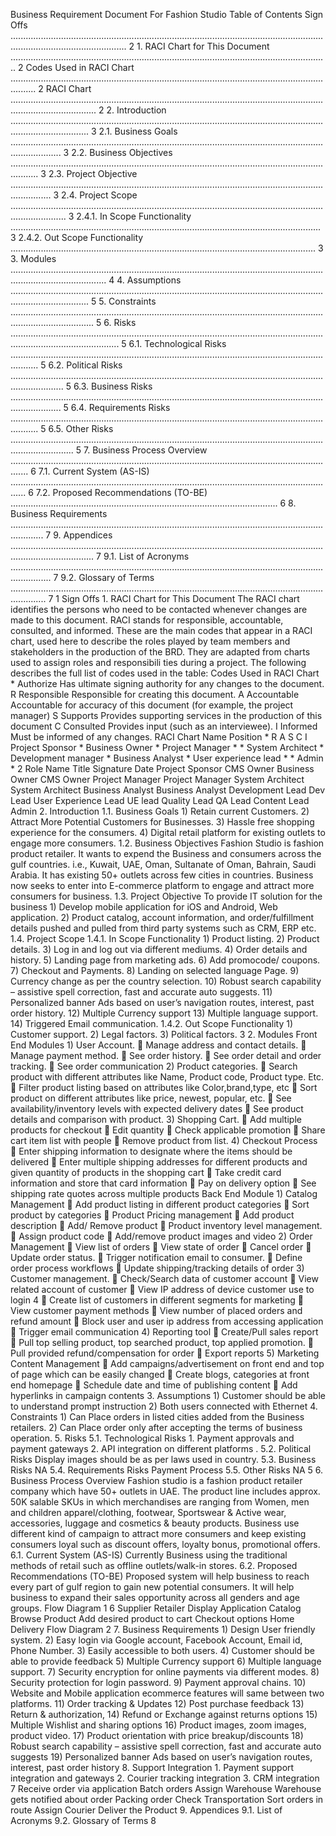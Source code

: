 Business Requirement   Document  For  Fashion Studio
Table of Contents  Sign Offs ..........................................................................................................................................................................   2  1.   RACI Chart for This Document .............................................................................................................................. 2  Codes Used in RACI Chart ...................................................................................................................................... 2  RACI Chart .............................................................................................................................................................. 2  2.   Introduction ........................................................................................................................................................... 3  2.1.   Business Goals ................................................................................................................................................ 3  2.2.   Business Objectives ....................................................................................................................................... 3  2.3.   Project Objective ............................................................................................................................................ 3  2.4.   Project Scope .................................................................................................................................................. 3  2.4.1.   In Scope Functionality ........................................................................................................................... 3  2.4.2.   Out Scope Functionality ......................................................................................................................... 3  3.   Modules .................................................................................................................................................................. 4  4.   Assumptions ........................................................................................................................................................... 5  5.   Constraints ............................................................................................................................................................. 5  6.   Risks .......................................................................................................................................................................   5  6.1.   Technological Risks ....................................................................................................................................... 5  6.2.   Political Risks ................................................................................................................................................. 5  6.3.   Business Risks ................................................................................................................................................ 5  6.4.   Requirements Risks ....................................................................................................................................... 5  6.5.   Other Risks ..................................................................................................................................................... 5  7.   Business Process Overview ................................................................................................................................... 6  7.1.   Current System (AS-IS) .................................................................................................................................. 6  7.2.   Proposed Recommendations (TO-BE) .......................................................................................................... 6  8.   Business Requirements ......................................................................................................................................... 7  9.   Appendices ............................................................................................................................................................. 7  9.1.   List of Acronyms ............................................................................................................................................ 7  9.2.   Glossary of Terms .......................................................................................................................................... 7  1
Sign Offs  1.   RACI Chart for This Document  The RACI chart identifies the persons who need to be contacted whenever changes   are made to this document.  RACI stands for responsible, accountable, consulted,   and informed. These are the main codes that appear in a  RACI chart, used here   to describe the roles played by team members and stakeholders in the production   of the  BRD. They are adapted from charts used to assign roles and responsibili ties during a project.  The following describes the full list of codes used in the table:  Codes Used in RACI Chart  *   Authorize   Has ultimate signing authority for any changes to the document.  R   Responsible   Responsible for creating this document.  A   Accountable   Accountable for accuracy of this document  (for example, the project manager)  S   Supports   Provides supporting services in the production of this document  C   Consulted   Provides input (such as an interviewee).  I   Informed   Must be informed of any changes.  RACI Chart  Name   Position   *   R   A   S   C   I  Project Sponsor   *  Business Owner   *  Project Manager   *   *  System Architect   *  Development  manager  *  Business Analyst   *  User   experience  lead  *   *  Admin   *  2  Role   Name   Title   Signature   Date  Project Sponsor   CMS Owner  Business Owner   CMS Owner  Project Manager   Project Manager  System Architect   System Architect  Business Analyst   Business Analyst  Development Lead   Dev Lead  User Experience Lead   UE lead  Quality Lead   QA Lead  Content Lead   Admin
2.   Introduction  1.1.   Business Goals  1)   Retain current Customers.  2)   Attract More Potential Customers for Businesses.  3)   Hassle free shopping experience for the consumers.  4)   Digital retail platform for existing outlets to engage more consumers.  1.2.   Business Objectives  Fashion Studio is fashion product retailer. It wants to expend the Business and consumers across the gulf countries. i.e.,  Kuwait,   UAE,   Oman,   Sultanate   of   Oman,   Bahrain,   Saudi   Arabia. It has existing 50+ outlets across few cities in countries.  Business now seeks to enter into E-commerce platform to engage and attract more consumers for business.  1.3.   Project Objective  To provide IT solution for the business  1)   Develop mobile application for iOS and Android, Web application.  2)   Product catalog, account information, and order/fulfillment details pushed and pulled from  third party systems such as CRM, ERP etc.  1.4.   Project Scope  1.4.1.   In Scope Functionality  1)   Product listing.  2)   Product details.  3)   Log in and log out via different mediums.  4)   Order details and history.  5)   Landing page from marketing ads.  6)   Add promocode/ coupons.  7)   Checkout and Payments.  8)   Landing on selected language Page.  9)   Currency change as per the country selection.  10)   Robust search capability – assistive spell correction, fast and accurate auto suggests.  11)   Personalized banner Ads based on user’s navigation routes, interest, past order history.  12)   Multiple Currency support  13)   Multiple language support.  14)   Triggered Email communication.  1.4.2.   Out Scope Functionality  1)   Customer support.  2)   Legal factors.  3)   Political factors.  3
2.   Modules  Front End Modules  1)   User Account.     Manage address and contact details.     Manage payment method.     See order history.     See order detail and order tracking.     See order communication  2)   Product categories.     Search product with different attributes like Name, Product code, Product type. Etc.     Filter product listing based on attributes like Color,brand,type, etc     Sort product on different attributes like price, newest, popular, etc.     See availability/inventory levels with expected delivery dates     See product details and comparison with product.  3)   Shopping Cart.     Add multiple products for checkout     Edit quantity     Check applicable promotion     Share cart item list with people     Remove product from list.  4)   Checkout Process     Enter shipping information to designate where the items should be delivered     Enter multiple shipping addresses for different products and given quantity of products in the  shopping cart     Take credit card information and store that card information     Pay on delivery option     See shipping rate quotes across multiple products  Back End Module  1)   Catalog Management     Add product listing in different product categories     Sort product by categories     Product Pricing management     Add product description     Add/ Remove product     Product inventory level management.     Assign product code     Add/remove product images and video  2)   Order Management     View list of orders     View state of order     Cancel order     Update order status.     Trigger notification email to consumer.     Define order process workflows     Update shipping/tracking details of order  3)   Customer management.     Check/Search data of customer account     View related account of customer     View IP address of device customer use to login  4
   Create list of customers in different segments for marketing     View customer payment methods     View number of placed orders and refund amount     Block user and user ip address from accessing application     Trigger email communication  4)   Reporting tool     Create/Pull sales report     Pull top selling product, top searched product, top applied promotion.     Pull provided refund/compensation   for order     Export reports  5)   Marketing Content Management     Add campaigns/advertisement on front end and top of page which can be easily changed     Create blogs, categories at front end homepage     Schedule date and time of publishing content     Add hyperlinks in campaign contents  3.   Assumptions  1)   Customer should be able to understand prompt instruction  2)   Both users connected with Ethernet  4.   Constraints  1)   Can Place orders in listed cities added from the Business retailers.  2)   Can Place order only after accepting the terms of business operation.  5.   Risks  5.1.   Technological Risks  1.   Payment approvals and payment gateways  2.   API integration on different platforms .  5.2.   Political Risks  Display images should be as per laws used in country.  5.3.   Business Risks  NA  5.4.   Requirements Risks  Payment Process  5.5.   Other Risks  NA  5
6.   Business Process Overview  Fashion studio is a fashion product retailer company which have 50+ outlets in UAE. The product line includes  approx. 50K salable SKUs in which merchandises are ranging from Women, men and children apparel/clothing,  footwear, Sportswear & Active wear, accessories, luggage and cosmetics & beauty products.  Business use different kind of campaign to attract more consumers and keep existing consumers loyal such as  discount offers, loyalty bonus, promotional offers.  6.1.   Current System (AS-IS)  Currently Business using the traditional methods of retail such as offline outlets/walk-in stores.  6.2.   Proposed Recommendations (TO-BE)  Proposed system will help business to reach every part of gulf region to gain new potential consumers. It will  help business to expand their sales opportunity across all genders and age groups.  Flow Diagram   1  6  Supplier   Retailer  Display  Application  Catalog  Browse  Product  Add  desired  product to  cart  Checkout  options  Home  Delivery
Flow Diagram   2  7.   Business Requirements  1)   Design User friendly system.  2)   Easy login via Google account, Facebook Account, Email id, Phone Number.  3)   Easily accessible to both users.  4)   Customer should be able to provide feedback  5)   Multiple Currency support  6)   Multiple language support.  7)   Security encryption for online payments via different modes.  8)   Security protection for login password.  9)   Payment approval chains.  10)   Website and Mobile application ecommerce features will same between two platforms.  11)   Order tracking & Updates  12)   Post purchase feedback  13)   Return & authorization,  14)   Refund or Exchange against returns options  15)   Multiple Wishlist and sharing options  16)   Product images, zoom images, product video.  17)   Product orientation with price breakup/discounts  18)   Robust search capability – assistive spell correction, fast and accurate auto suggests  19)   Personalized banner Ads based on user’s navigation routes, interest, past order history  8.   Support Integration  1.   Payment support integration and gateways  2.   Courier tracking integration  3.   CRM integration  7  Receive order  via application   Batch orders   Assign  Warehouse  Warehouse  gets notified  about order  Packing order  Check  Transportation  Sort orders in  route   Assign Courier   Deliver the  Product
9.   Appendices  9.1.   List of Acronyms  9.2.   Glossary of Terms  8
